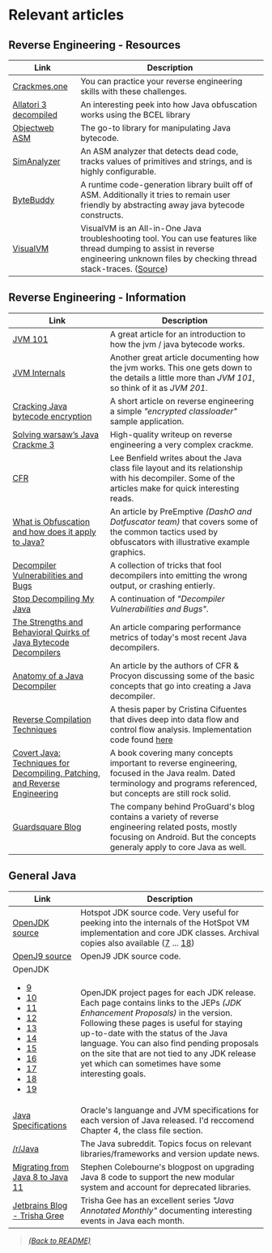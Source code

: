 # Relevant articles

## Reverse Engineering - Resources

| Link  | Description |
|-------|-------------|
| [Crackmes.one](https://crackmes.one/) | You can practice your reverse engineering skills with these challenges. |
| [Allatori 3 decompiled](https://github.com/netindev/Allatori-v3.0) | An interesting peek into how Java obfuscation works using the BCEL library |
| [Objectweb ASM](https://asm.ow2.io/) | The go-to library for manipulating Java bytecode. |
| [SimAnalyzer](https://github.com/Col-E/SimAnalyzer) | An ASM analyzer that detects dead code, tracks values of primitives and strings, and is highly configurable. |
| [ByteBuddy](http://bytebuddy.net/) | A runtime code-generation library built off of ASM. Additionally it tries to remain user friendly by abstracting away java bytecode constructs. |
| [VisualVM](https://visualvm.github.io/) | VisualVM is an All-in-One Java troubleshooting tool. You can use features like thread dumping to assist in reverse engineering unknown files by checking thread stack-traces. ([Source](https://github.com/oracle/visualvm)) |

## Reverse Engineering - Information

| Link  | Description |
|-------|-------------|
| [JVM 101](http://web.archive.org/web/20220105075527/https://www.overops.com/blog/jvm-architecture-101-get-to-know-your-virtual-machine/) | A great article for an introduction to how the jvm / java bytecode works. |
| [JVM Internals](http://blog.jamesdbloom.com/JVMInternals.html) | Another great article documenting how the jvm works. This one gets down to the details a little more than _JVM 101_, so think of it as _JVM 201_. |
| [Cracking Java bytecode encryption](https://www.javaworld.com/article/2077342/core-java/cracking-java-byte-code-encryption.html) | A short article on reverse engineering a simple *"encrypted classloader"* sample application. |
| [Solving warsaw’s Java Crackme 3](http://blog.rewolf.pl/blog/?p=856) | High-quality writeup on reverse engineering a very complex crackme. |
| [CFR](http://benf.org/other/cfr/) | Lee Benfield writes about the Java class file layout and its relationship with his decompiler. Some of the articles make for quick interesting reads. |
| [What is Obfuscation and how does it apply to Java?](https://www.preemptive.com/obfuscation) | An article by PreEmptive _(DashO and Dotfuscator team)_ that covers some of the common tactics used by obfuscators with illustrative example graphics. |
| [Decompiler Vulnerabilities and Bugs](https://github.com/Janmm14/decompiler-vulnerabilities-and-bugs) | A collection of tricks that fool decompilers into emitting the wrong output, or crashing entierly. |
| [Stop Decompiling My Java](https://github.com/ItzSomebody/StopDecompilingMyJava) | A continuation of _"Decompiler Vulnerabilities and Bugs"_. |
| [The Strengths and Behavioral Quirks of Java Bytecode Decompilers](https://arxiv.org/pdf/1908.06895.pdf) | An article comparing performance metrics of today's most recent Java decompilers.  |
| [Anatomy of a Java Decompiler](https://accu.org/index.php/journals/1850) | An article by the authors of CFR & Procyon discussing some of the basic concepts that go into creating a Java decompiler. |
| [Reverse Compilation Techniques](https://yurichev.com/mirrors/DCC_decompilation_thesis.pdf) | A thesis paper by Cristina Cifuentes that dives deep into data flow and control flow analysis. Implementation code found [here](https://github.com/nemerle/dcc) |
| [Covert Java: Techniques for Decompiling, Patching, and Reverse Engineering](https://github.com/manjunath5496/Reverse-Engineering-Books/blob/master/revb(9).pdf) | A book covering many concepts important to reverse engineering, focused in the Java realm. Dated terminology and programs referenced, but concepts are still rock solid. |
| [Guardsquare Blog](https://www.guardsquare.com/blog) | The company behind ProGuard's blog contains a variety of reverse engineering related posts, mostly focusing on Android. But the concepts generaly apply to core Java as well. |



## General Java

| Link  | Description |
|-------|-------------|
| [OpenJDK source](https://github.com/openjdk/jdk) | Hotspot JDK source code. Very useful for peeking into the internals of the HotSpot VM implementation and core JDK classes. Archival copies also available ([7](https://github.com/openjdk/jdk7u) ... [18](https://github.com/openjdk/jdk18u)) |
| [OpenJ9 source](https://github.com/eclipse-openj9/openj9) | OpenJ9 JDK source code. |
| OpenJDK <ul><li>[9](http://openjdk.org/projects/jdk9/)</li><li>[10](http://openjdk.org/projects/jdk/10/)</li><li>[11](http://openjdk.org/projects/jdk/11/)</li><li>[12](http://openjdk.org/projects/jdk/12/)</li><li>[13](http://openjdk.org/projects/jdk/13/)</li><li>[14](http://openjdk.org/projects/jdk/14/)</li><li>[15](http://openjdk.org/projects/jdk/15/)</li><li>[16](http://openjdk.org/projects/jdk/16/)</li><li>[17](http://openjdk.org/projects/jdk/17/)</li><li>[18](http://openjdk.org/projects/jdk/18/)</li><li>[19](http://openjdk.org/projects/jdk/19/)</li></ul>| OpenJDK project pages for each JDK release. Each page contains links to the JEPs _(JDK Enhancement Proposals)_ in the version. Following these pages is useful for staying up-to-date with the status of the Java language. You can also find pending proposals on the site that are not tied to any JDK release yet which can sometimes have some interesting goals. |
| [Java Specifications](https://docs.oracle.com/javase/specs/) | Oracle's languange and JVM specifications for each version of Java released. I'd reccomend Chapter 4, the class file section. |
| [/r/Java](https://www.reddit.com/r/java/) | The Java subreddit. Topics focus on relevant libraries/frameworks and version update news. |
| [Migrating from Java 8 to Java 11](https://blog.joda.org/2018/09/from-java-8-to-java-11.html) | Stephen Colebourne's blogpost on upgrading Java 8 code to support the new modular system and account for deprecated libraries. |
| [Jetbrains Blog - Trisha Gree](https://blog.jetbrains.com/idea/author/trishagee/) | Trisha Gee has an excellent series _"Java Annotated Monthly"_ documenting interesting events in Java each month. |

> [_(Back to README)_](README.md)
